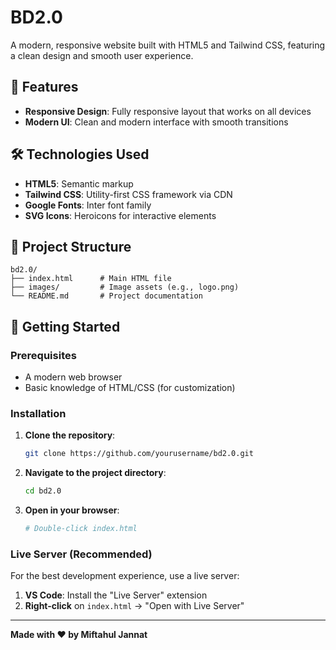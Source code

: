 # BD2.0

A modern, responsive website built with HTML5 and Tailwind CSS, featuring a clean design and smooth user experience.

## 🚀 Features

-   **Responsive Design**: Fully responsive layout that works on all devices
-   **Modern UI**: Clean and modern interface with smooth transitions

## 🛠️ Technologies Used

-   **HTML5**: Semantic markup
-   **Tailwind CSS**: Utility-first CSS framework via CDN
-   **Google Fonts**: Inter font family
-   **SVG Icons**: Heroicons for interactive elements

## 📁 Project Structure

```
bd2.0/
├── index.html      # Main HTML file
├── images/         # Image assets (e.g., logo.png)
└── README.md       # Project documentation
```

## 🚀 Getting Started

### Prerequisites

-   A modern web browser
-   Basic knowledge of HTML/CSS (for customization)

### Installation

1. **Clone the repository**:

    ```bash
    git clone https://github.com/yourusername/bd2.0.git
    ```

2. **Navigate to the project directory**:

    ```bash
    cd bd2.0
    ```

3. **Open in your browser**:
    ```bash
    # Double-click index.html
    ```

### Live Server (Recommended)

For the best development experience, use a live server:

1. **VS Code**: Install the "Live Server" extension
2. **Right-click** on `index.html` → "Open with Live Server"

---

**Made with ❤️ by Miftahul Jannat**
